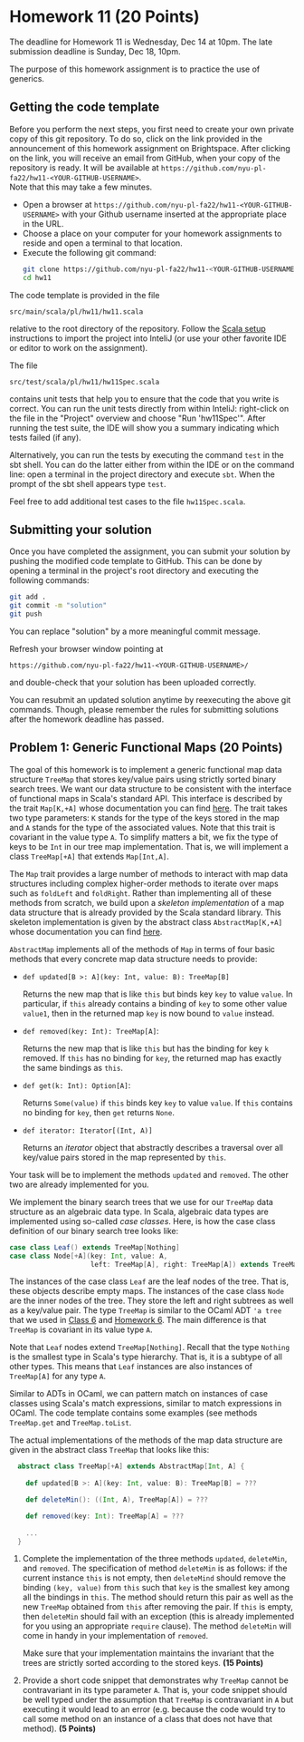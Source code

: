 # Homework 11 (20 Points)

The deadline for Homework 11 is Wednesday, Dec 14 at 10pm. The late
submission deadline is Sunday, Dec 18, 10pm.

The purpose of this homework assignment is to practice the use of generics.

## Getting the code template

Before you perform the next steps, you first need to create your own
private copy of this git repository. To do so, click on the link
provided in the announcement of this homework assignment on
Brightspace. After clicking on the link, you will receive an email from
GitHub, when your copy of the repository is ready. It will be
available at
`https://github.com/nyu-pl-fa22/hw11-<YOUR-GITHUB-USERNAME>`.  
Note that this may take a few minutes.

* Open a browser at `https://github.com/nyu-pl-fa22/hw11-<YOUR-GITHUB-USERNAME>` with your Github username inserted at the appropriate place in the URL.
* Choose a place on your computer for your homework assignments to reside and open a terminal to that location.
* Execute the following git command: <br/>
  ```bash
  git clone https://github.com/nyu-pl-fa22/hw11-<YOUR-GITHUB-USERNAME>.git
  cd hw11
  ```

The code template is provided in the file

```
src/main/scala/pl/hw11/hw11.scala
```

relative to the root directory of the repository. Follow the
[Scala setup](https://github.com/nyu-pl-fa22/scala-in-class-code) instructions to import the project into
InteliJ (or use your other favorite IDE or editor to work on the assignment).

The file

```
src/test/scala/pl/hw11/hw11Spec.scala
```

contains unit tests that help you to ensure that the code that you
write is correct. You can run the unit tests directly from within
InteliJ: right-click on the file in the "Project" overview and choose
"Run 'hw11Spec'". After running the test suite, the IDE will show you
a summary indicating which tests failed (if any).

Alternatively, you can run the tests by executing the command `test`
in the sbt shell. You can do the latter either from within the IDE or
on the command line: open a terminal in the project directory and
execute `sbt`. When the prompt of the sbt shell appears type `test`.

Feel free to add additional test cases to the file `hw11Spec.scala`.


## Submitting your solution

Once you have completed the assignment, you can submit your solution
by pushing the modified code template to GitHub. This can be done by
opening a terminal in the project's root directory and executing the
following commands:

```bash
git add .
git commit -m "solution"
git push
```

You can replace "solution" by a more meaningful commit message.

Refresh your browser window pointing at
```
https://github.com/nyu-pl-fa22/hw11-<YOUR-GITHUB-USERNAME>/
```
and double-check that your solution has been uploaded correctly.

You can resubmit an updated solution anytime by reexecuting the above
git commands. Though, please remember the rules for submitting
solutions after the homework deadline has passed.


## Problem 1: Generic Functional Maps (20 Points)

The goal of this homework is to implement a generic functional map
data structure `TreeMap` that stores key/value pairs using strictly
sorted binary search trees. We want our data structure to be
consistent with the interface of functional maps in Scala's standard
API. This interface is described by the trait `Map[K,+A]` whose
documentation you can find
[here](https://www.scala-lang.org/api/current/scala/collection/Map.html). The
trait takes two type parameters: `K` stands for the type of the keys
stored in the map and `A` stands for the type of the associated
values. Note that this trait is covariant in the value type `A`. To
simplify matters a bit, we fix the type of keys to be `Int` in our
tree map implementation. That is, we will implement a class
`TreeMap[+A]` that extends `Map[Int,A]`.

The `Map` trait provides a large number of methods to interact with
map data structures including complex higher-order methods to iterate
over maps such as `foldLeft` and `foldRight`. Rather than implementing
all of these methods from scratch, we build upon a *skeleton
implementation* of a map data structure that is already provided by
the Scala standard library. This skeleton implementation is given by
the abstract class `AbstractMap[K,+A]` whose documentation you can
find
[here](https://www.scala-lang.org/api/current/scala/collection/immutable/AbstractMap.html).

`AbstractMap` implements all of the methods of `Map` in terms of four
basic methods that every concrete map data structure needs to provide:

* `def updated[B >: A](key: Int, value: B): TreeMap[B]`

  Returns the new map that is like `this` but
  binds key `key` to value `value`. In particular, if `this` already
  contains a binding of `key` to some other value `value1`, then in the
  returned map `key` is now bound to `value` instead.
  
* `def removed(key: Int): TreeMap[A]`: 

  Returns the new map that is like `this` but has the binding for key
  `k` removed. If `this` has no binding for `key`, the returned map has
  exactly the same bindings as `this`.

* `def get(k: Int): Option[A]`: 

   Returns `Some(value)` if `this` binds key `key` to value
  `value`. If `this` contains no binding for `key`, then `get` returns
  `None`.

* `def iterator: Iterator[(Int, A)]`

  Returns an *iterator* object that abstractly describes a traversal
  over all key/value pairs stored in the map represented by `this`.

Your task will be to implement the methods `updated` and `removed`. The
other two are already implemented for you.

We implement the binary search trees that we use for our `TreeMap`
data structure as an algebraic data type. In Scala, algebraic data
types are implemented using so-called *case classes*. Here, is how the
case class definition of our binary search tree looks like:

```scala
case class Leaf() extends TreeMap[Nothing]
case class Node[+A](key: Int, value: A, 
                    left: TreeMap[A], right: TreeMap[A]) extends TreeMap[A]
```

The instances of the case class `Leaf` are the leaf nodes of the
tree. That is, these objects describe empty maps. The instances of the
case class `Node` are the inner nodes of the tree. They store the left
and right subtrees as well as a key/value pair. The type `TreeMap` is
similar to the OCaml ADT `'a tree` that we used in [Class
6](https://github.com/nyu-pl-fa22/class06#polymorphic-adts) and
[Homework 6](https://github.com/nyu-pl-fa22/hw06). The main difference
is that `TreeMap` is covariant in its value type `A`.

Note that `Leaf` nodes extend `TreeMap[Nothing]`. Recall that the type
`Nothing` is the smallest type in Scala's type hierarchy. That is, it
is a subtype of all other types. This means that `Leaf` instances are
also instances of `TreeMap[A]` for any type `A`.

Similar to ADTs in OCaml, we can pattern match on instances of case
classes using Scala's match expressions, similar to match expressions
in OCaml. The code template contains some examples (see methods
`TreeMap.get` and `TreeMap.toList`.

The actual implementations of the methods of the map data structure
are given in the abstract class `TreeMap` that looks like this:

```scala
  abstract class TreeMap[+A] extends AbstractMap[Int, A] {
  
    def updated[B >: A](key: Int, value: B): TreeMap[B] = ???

    def deleteMin(): ((Int, A), TreeMap[A]) = ???

    def removed(key: Int): TreeMap[A] = ???
    
    ...
  }

```

1. Complete the implementation of the three methods `updated`,
   `deleteMin`, and `removed`. The specification of method `deleteMin`
   is as follows: if the current instance `this` is not empty, then
   `deleteMind` should remove the binding `(key, value)` from `this`
   such that `key` is the smallest key among all the bindings in
   `this`. The method should return this pair as well as the new
   `TreeMap` obtained from `this` after removing the pair. If `this`
   is empty, then `deleteMin` should fail with an exception (this is
   already implemented for you using an appropriate `require`
   clause). The method `deleteMin` will come in handy in your
   implementation of `removed`.
   
   Make sure that your implementation maintains the invariant that the
   trees are strictly sorted according to the stored keys. **(15 Points)**

1. Provide a short code snippet that demonstrates why `TreeMap` cannot
   be contravariant in its type parameter `A`. That is, your code
   snippet should be well typed under the assumption that `TreeMap` is
   contravariant in `A` but executing it would lead to an error
   (e.g. because the code would try to call some method on an instance
   of a class that does not have that method). **(5 Points)**
